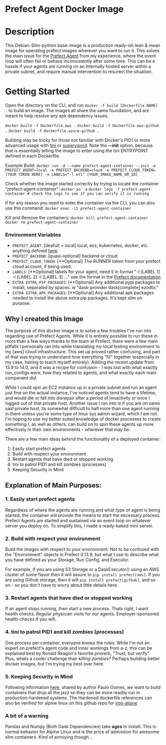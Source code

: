 # Prefect Agent Docker Image

# Description
This Debian-Slim-python base-image is a production ready-ish lean & mean image for operating prefect images wherever you want to run it. This solves the main issue for the [Prefect Agent](https://github.com/PrefectHQ/prefect/blob/master/src/prefect/agent/agent.py) from my experience, where the event loop will often fail or behave inconsistently after some time. This can be a hassle if your agents are running on an internally hosted server within a private subnet, and require manual intervention to resurect the situation.


# Getting Started
Open the directory on the CLI, and run `docker -f build [Dockerfile.NAME] .` to build an image. The images all share the same foundation, and are meant to help resolve any apk dependency issues.

`docker build -f Dockerfile.aws .`
`docker build -f Dockerfile.aws-github .`
`docker build -f Dockerfile.azure-github .`

Building may be tricky for those not familiar with Docker's PID1 or more advanced usage with [tini](https://github.com/krallin/tini) or [supervisord](http://supervisord.org/). Note the **--init** option, because that is essentially telling the image to enter using the tini ENTRYPOINT defined in each Dockerfile.

Example Build:
`docker run -d --name prefect-agent-container --init -e PREFECT_AGENT=local -e PREFECT_BACKEND=cloud -e PREFECT_CLOUD_TOKEN=[YOUR TOKEN HERE] -e LABELS="-l etl" [YOUR_IMAGE_NAME_OR_ID]`

Check whether the image started correctly by trying to locate the container "prefect-agent-container":
`docker ps -a`
`docker logs -f prefect-agent-container # check the logs to see if you can verify it is running`

If for any reason you need to enter the container via the CLI, you can also use this command:
`docker exec -it prefect-agent-container`

Kill and Remove the containers:
`docker kill prefect-agent-container`
`docker rm prefect-agent-container`



### Environment Variables
- `PREFECT_AGENT`: [deafult = local] local, ecs, kubernetes, docker, etc. anything defined [here](https://docs.prefect.io/api/latest/cli/agent.html).
- `PREFECT_BACKEND`: [quasi-optional] backend or cloud.
- `PREFECT_CLOUD_TOKEN`: [**Optional] The RUNNER token from your prefect cloud account, if being used.
- `LABELS`: [**Optional] labels for your agent, need it in format "-l [LABEL 1] -l [LABEL 2] -l [LABEL 3] ..." see the format in the [Prefect documentation](https://docs.prefect.io/api/latest/cli/agent.html)
- `EXTRA EXTRA_PIP_PACKAGES`: [**Optional] Any additional pypi packages to install, separated by spaces. ie "dask-provider dask[complete] ezodbc"
- `EXTRA EXTRA_APK_PACKAGES`: [**Optional] Any additional apk packages needed to install the above extra pip packages. It's kept slim on purpose.




## Why I created this Image

The purpose of this docker image is to solve a few troubles I've run into regarding use of Prefect Agents. While it is entirely possible to run these in more than a few ways thanks to the team at Prefect, there were a few main pitfalls I personally ran into while translating my local testing environment to my [aws] cloud infrastructure. This set up proved rather confusing, and part of that was trying to understand how everything "fit" together (especially in my case, having to teach myself entirely). Adding the recent update from 13.9 to 14.0, and it was a recipe for confusion - I was lost with what exactly run_configs were, how they related to agents, and what exactly each main compenent _did_. 

While I could spin an EC2 instance up in a private subnet and run an agent just fine on the actual instance, I've noticed agents tend to have a lifetime, and would die or fall into disrepair after a period of innactivity or once I logged out of that private host. Another issue I ran into is if you are on same said private host, its somewhat difficult to half more than one agent running in there unless you're some type of linux sys admin wizard, which I am not. I'm hoping to use my better suited knowledge of docker processes to create something I, as well as others, can build on to spin these agents up more effectively in their own environments - wherever that may be.

There are a few main ideas behind the functionality of a deployed container:

1. Easily start prefect agents 
2. Build with respect your environment
3. Restart agents that have died or stopped working
4. tini to patrol PID1 and kill zombies (processes)
5. Keeping Security in Mind


## Explanation of Main Purposes:

### 1. Easily start prefect agents
Regardless of where the agents are running and what type of agent is being started, the container will provide the means to start the necessary process. Prefect Agents are started and sustained via an event loop on whatever server you deploy on. To simplify this, I made a ready-baked mini server.


### 2. Build with respect your environment
Build the images with respect to your environment. Not to be confused with the "Environment" objects in Prefect 0.13.9, but what I use to describe what you have defined as your Storage, Run Config, and Executor. 

For example, if you are using S3 Storage or a DaskExecutor() using an AWS cluster of some flavor then it will assure to `pip install prefect[aws]`. If you are using Github storage, then it will `pip install prefect[github]`, and so on - so you don't have to worry about little details here.


### 3. Restart agents that have died or stopped working
If an agent stops running, then start a new process. Thats right, I want health checks. Regular physician visits for our agents. Employer-sponsored health-checks if you will.


### 4. tini to patrol PID1 and kill zombies (processes)
One process per container, everyone knows the rules. While I'm not an expert on prefect's agent code and inner workings from a-z, this can be explained best by Ronald Reagon's favorite proverb, "Trust, but verify". Plus, whats a cooler challenge than _killing zombies_? Perhaps building better docker images, but I'm trying my best over here.


### 5. Keeping Security in Mind
Following information [here](https://medium.com/asos-techblog/minimising-your-attack-surface-by-building-highly-specialised-docker-images-example-for-net-b7bb177ab647), shared by author Paulo Gomes, we want to build containers that drop all the jazz so they can be more readily run in production-hardened systems. The Hardened dockerfile references can also be verified for alpine linux on this github repo for [iron-alpine](https://github.com/ironpeakservices/iron-Debian-Slim/blob/master/Dockerfile#L45)



### A bit of a warning
Pandas and Numpy (Both Dask Dependencies) take __ages__ to install. This is normal behavior for Alpine Linux and is the price of admission for awesome slim containers. Kind of annoying though...